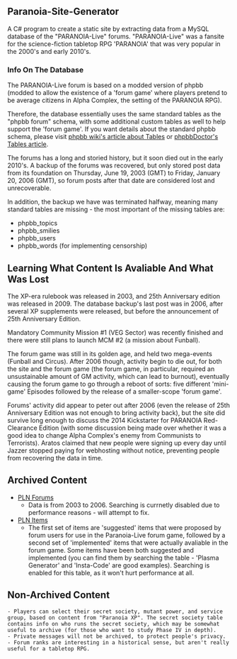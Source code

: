 ## Paranoia-Site-Generator

A C# program to create a static site by extracting data from a MySQL database of the "PARANOIA-Live" forums. "PARANOIA-Live" was a fansite for the science-fiction tabletop RPG 'PARANOIA' that was very popular in the 2000's and early 2010's.

### Info On The Database
The PARANOIA-Live forum is based on a modded version of phpbb (modded to allow the existence of a 'forum game' where players pretend to be average citizens in Alpha Complex, the setting of the PARANOIA RPG).

Therefore, the database essentially uses the same standard tables as the "phpbb forum" schema, with some additional custom tables as well to help support the 'forum game'. If you want details about the standard phpbb schema, please visit [phpbb wiki's article about Tables](https://wiki.phpbb.com/Tables) or [phpbbDoctor's Tables article](http://www.phpbbdoctor.com/doc_columns.php?id=21).

The forums has a long and storied history, but it soon died out in the early 2010's. A backup of the forums was recovered, but only stored post data from its foundation on Thursday, June 19, 2003 (GMT) to Friday, January 20, 2006 (GMT), so forum posts after that date are considered lost and unrecoverable.

In addition, the backup we have was terminated halfway, meaning many standard tables are missing - the most important of the missing tables are:

- phpbb_topics
- phpbb_smilies
- phpbb_users
- phpbb_words (for implementing censorship)

## Learning What Content Is Avaliable And What Was Lost
The XP-era rulebook was released in 2003, and 25th Anniversary edition was released in 2009. The database backup's last post was in 2006, after several XP supplements were released, but before the announcement of 25th Anniversary Edition.

Mandatory Community Mission #1 (VEG Sector) was recently finished and there were still plans to launch MCM #2 (a mission about Funball).

The forum game was still in its golden age, and held two mega-events (Funball and Circus). After 2006 though, activity begin to die out, for both the site and the forum game (the forum game, in particular, required an unsustainable amount of GM activity, which can lead to burnout), eventually causing the forum game to go through a reboot of sorts: five different 'mini-game' Episodes followed by the release of a smaller-scope 'forum game'.

Forums' activity did appear to peter out after 2006 (even the release of 25th Anniversary Edition was not enough to bring activity back), but the site did survive long enough to discuss the 2014 Kickstarter for PARANOIA Red-Clearance Edition (with some discussion being made over whether it was a good idea to change Alpha Complex's enemy from Communists to Terrorists). Aratos claimed that new people were signing up every day until Jazzer stopped paying for webhosting without notice, preventing people from recovering the data in time.

## Archived Content
- [PLN Forums](http://tra38.github.io/Paranoia-Site-Generator/index.html)
  - Data is from 2003 to 2006. Searching is currnetly disabled due to performance reasons - will attempt to fix.
- [PLN Items](https://tra38.github.io/Paranoia-Site-Generator/items.html)
   - The first set of items are 'suggested' items that were proposed by forum users for use in the Paranoia-Live forum game, followed by a second set of 'implemented' items that were actually avaliable in the forum game. Some items have been both suggested and implemented (you can find them by searching the table - 'Plasma Generator' and 'Insta-Code' are good examples). Searching is enabled for this table, as it won't hurt performance at all.

## Non-Archived Content
    - Players can select their secret society, mutant power, and service group, based on content from "Paranoia XP". The secret society table contains info on who runs the secret society, which may be somewhat useful to archive (for those who want to study Phase IV in depth).
    - Private messages will not be archived, to protect people's privacy.
    - Forum ranks are interesting in a historical sense, but aren't really useful for a tabletop RPG.